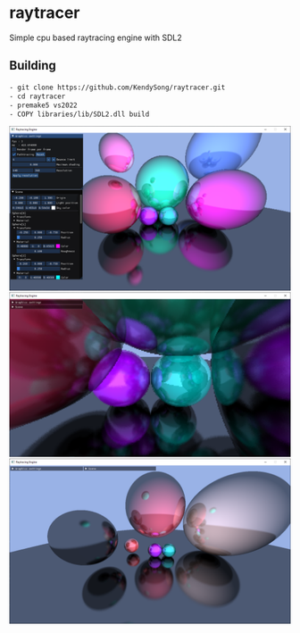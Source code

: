# raytracer
Simple cpu based raytracing engine with SDL2

## Building
```git
- git clone https://github.com/KendySong/raytracer.git
- cd raytracer
- premake5 vs2022
- COPY libraries/lib/SDL2.dll build
```

<img src="/screenshots/low-resolution.png">
<img src="/screenshots/reflect.png">
<img src="/screenshots/high-resolution.png">
